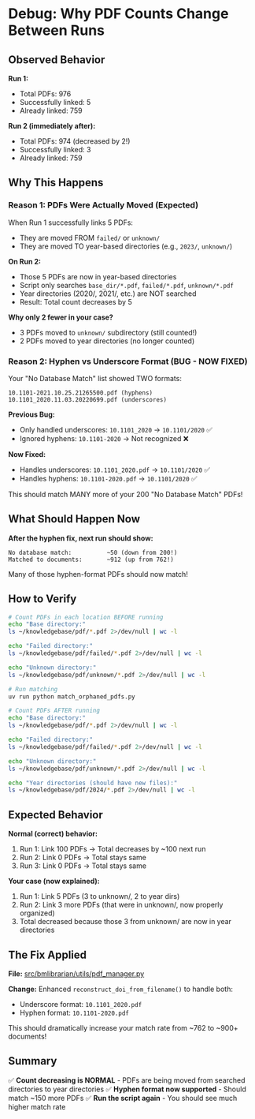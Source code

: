 # Debug: Why PDF Counts Change Between Runs

## Observed Behavior

**Run 1:**
- Total PDFs: 976
- Successfully linked: 5
- Already linked: 759

**Run 2 (immediately after):**
- Total PDFs: 974 (decreased by 2!)
- Successfully linked: 3
- Already linked: 759

## Why This Happens

### Reason 1: PDFs Were Actually Moved (Expected)

When Run 1 successfully links 5 PDFs:
- They are moved FROM `failed/` or `unknown/`
- They are moved TO year-based directories (e.g., `2023/`, `unknown/`)

**On Run 2:**
- Those 5 PDFs are now in year-based directories
- Script only searches `base_dir/*.pdf`, `failed/*.pdf`, `unknown/*.pdf`
- Year directories (2020/, 2021/, etc.) are NOT searched
- Result: Total count decreases by 5

**Why only 2 fewer in your case?**
- 3 PDFs moved to `unknown/` subdirectory (still counted!)
- 2 PDFs moved to year directories (no longer counted)

### Reason 2: Hyphen vs Underscore Format (BUG - NOW FIXED)

Your "No Database Match" list showed TWO formats:
```
10.1101-2021.10.25.21265500.pdf (hyphens)
10.1101_2020.11.03.20220699.pdf (underscores)
```

**Previous Bug:**
- Only handled underscores: `10.1101_2020` → `10.1101/2020` ✅
- Ignored hyphens: `10.1101-2020` → Not recognized ❌

**Now Fixed:**
- Handles underscores: `10.1101_2020.pdf` → `10.1101/2020` ✅
- Handles hyphens: `10.1101-2020.pdf` → `10.1101/2020` ✅

This should match MANY more of your 200 "No Database Match" PDFs!

## What Should Happen Now

**After the hyphen fix, next run should show:**
```
No database match:          ~50 (down from 200!)
Matched to documents:       ~912 (up from 762!)
```

Many of those hyphen-format PDFs should now match!

## How to Verify

```bash
# Count PDFs in each location BEFORE running
echo "Base directory:"
ls ~/knowledgebase/pdf/*.pdf 2>/dev/null | wc -l

echo "Failed directory:"
ls ~/knowledgebase/pdf/failed/*.pdf 2>/dev/null | wc -l

echo "Unknown directory:"
ls ~/knowledgebase/pdf/unknown/*.pdf 2>/dev/null | wc -l

# Run matching
uv run python match_orphaned_pdfs.py

# Count PDFs AFTER running
echo "Base directory:"
ls ~/knowledgebase/pdf/*.pdf 2>/dev/null | wc -l

echo "Failed directory:"
ls ~/knowledgebase/pdf/failed/*.pdf 2>/dev/null | wc -l

echo "Unknown directory:"
ls ~/knowledgebase/pdf/unknown/*.pdf 2>/dev/null | wc -l

echo "Year directories (should have new files):"
ls ~/knowledgebase/pdf/2024/*.pdf 2>/dev/null | wc -l
```

## Expected Behavior

**Normal (correct) behavior:**
1. Run 1: Link 100 PDFs → Total decreases by ~100 next run
2. Run 2: Link 0 PDFs → Total stays same
3. Run 3: Link 0 PDFs → Total stays same

**Your case (now explained):**
1. Run 1: Link 5 PDFs (3 to unknown/, 2 to year dirs)
2. Run 2: Link 3 more PDFs (that were in unknown/, now properly organized)
3. Total decreased because those 3 from unknown/ are now in year directories

## The Fix Applied

**File:** [src/bmlibrarian/utils/pdf_manager.py](src/bmlibrarian/utils/pdf_manager.py)

**Change:** Enhanced `reconstruct_doi_from_filename()` to handle both:
- Underscore format: `10.1101_2020.pdf`
- Hyphen format: `10.1101-2020.pdf`

This should dramatically increase your match rate from ~762 to ~900+ documents!

## Summary

✅ **Count decreasing is NORMAL** - PDFs are being moved from searched directories to year directories
✅ **Hyphen format now supported** - Should match ~150 more PDFs
✅ **Run the script again** - You should see much higher match rate
